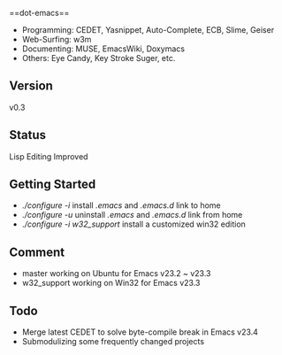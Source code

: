 ==dot-emacs==
  * Programming: CEDET, Yasnippet, Auto-Complete, ECB, Slime, Geiser
  * Web-Surfing: w3m
  * Documenting: MUSE, EmacsWiki, Doxymacs
  * Others: Eye Candy, Key Stroke Suger, etc.

Version
----
v0.3

Status
----
Lisp Editing Improved

Getting Started
----
  * *./configure -i* install *.emacs* and *.emacs.d* link to home
  * *./configure -u* uninstall *.emacs* and *.emacs.d* link from home
  * *./configure -i w32_support* install a customized win32 edition

Comment
----
  * master working on Ubuntu for Emacs v23.2 ~ v23.3
  * w32\_support working on Win32 for Emacs v23.3

Todo  
----
  * Merge latest CEDET to solve byte-compile break in Emacs v23.4
  * Submodulizing some frequently changed projects
